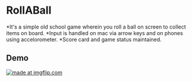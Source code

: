 # RollABall

*It's a simple old school game wherein you roll a ball on screen to collect items on board. 
*Input is handled on mac via arrow keys and on phones using accelorometer.
*Score card and game status maintained.

## Demo

<a href="https://imgflip.com/gif/2e0h8h"><img src="https://i.imgflip.com/2e0h8h.gif" title="made at imgflip.com"/></a>


